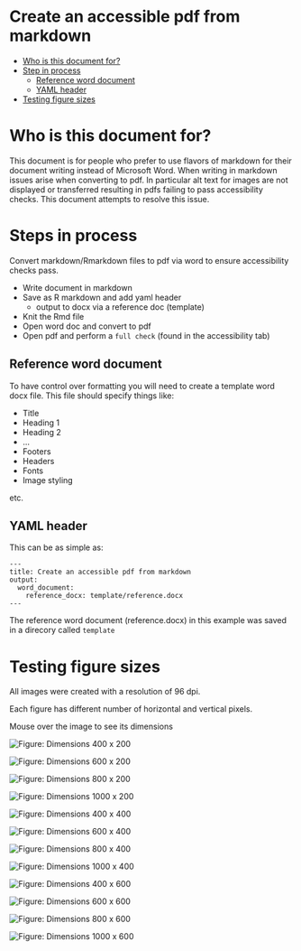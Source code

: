 # Create an accessible pdf from markdown


- [Who is this document for?](#who-is-this-document-for)
- [Step in process](#steps-in-process)
  - [Reference word document](#reference-word-document)
  - [YAML header](#yaml-header)
- [Testing figure sizes](#testing-figure-sizes)


# Who is this document for?

This document is for people who prefer to use flavors of markdown for their document writing instead of Microsoft Word.
When writing in markdown issues arise when converting to pdf. In particular alt text for images are not displayed or transferred resulting in pdfs failing to pass accessibility checks. This document attempts to resolve this issue.

# Steps in process

Convert markdown/Rmarkdown files to pdf via word to ensure accessibility checks pass.

* Write document in markdown
* Save as R markdown and add yaml header
    + output to docx via a reference doc (template)
* Knit the Rmd file
* Open word doc and convert to pdf
* Open pdf and perform a `full check` (found in the accessibility tab)


## Reference word document

To have control over formatting you will need to create a template word docx file.
This file should specify things like:

* Title
* Heading 1
* Heading 2
* ...
* Footers
* Headers
* Fonts
* Image styling

etc.

## YAML header

This can be as simple as:

```
---
title: Create an accessible pdf from markdown
output: 
  word_document: 
    reference_docx: template/reference.docx
---

```

The reference word document (reference.docx) in this example was saved in a direcory called `template`


# Testing figure sizes

All images were created with a resolution of 96 dpi.

Each figure has different number of horizontal and vertical pixels. 

Mouse over the image to see its dimensions


![Figure: Dimensions 400 x 200](figures/test1.png "400 x 200") 

![Figure: Dimensions 600 x 200](figures/test5.png "600 x 400") 

![Figure: Dimensions 800 x 200](figures/test9.png "800 x 600") 

![Figure: Dimensions 1000 x 200](figures/test13.png "1000 x 800") 

![Figure: Dimensions 400 x 400](figures/test2.png "400 x 200" ) 

![Figure: Dimensions 600 x 400](figures/test6.png "600 x 400") 

![Figure: Dimensions 800 x 400](figures/test10.png "800 x 600") 

![Figure: Dimensions 1000 x 400](figures/test14.png "1000 x 800") 

![Figure: Dimensions 400 x 600](figures/test3.png "400 x 200") 

![Figure: Dimensions 600 x 600](figures/test7.png "600 x 400") 

![Figure: Dimensions 800 x 600](figures/test11.png "800 x 600") 

![Figure: Dimensions 1000 x 600](figures/test15.png "1000 x 800") 

